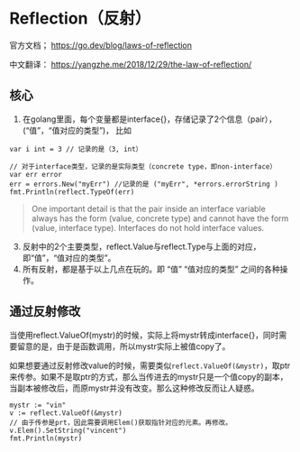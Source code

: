 # Reflection（反射）

官方文档；
https://go.dev/blog/laws-of-reflection

中文翻译：
https://yangzhe.me/2018/12/29/the-law-of-reflection/

## 核心

1. 在golang里面，每个变量都是interface{}，存储记录了2个信息（pair），(“值”，“值对应的类型”)， 比如
```
var i int = 3 // 记录的是（3, int）

// 对于interface类型，记录的是实际类型（concrete type，即non-interface）
var err error
err = errors.New("myErr") //记录的是 ("myErr", *errors.errorString )
fmt.Println(reflect.TypeOf(err)
```
  > One important detail is that the pair inside an interface variable always has the form (value, concrete type) and cannot have the form (value, interface type). Interfaces do not hold interface values.

3. 反射中的2个主要类型，reflect.Value与reflect.Type与上面的对应，即“值”，“值对应的类型”。
4. 所有反射，都是基于以上几点在玩的。即 “值” “值对应的类型” 之间的各种操作。

## 通过反射修改

当使用reflect.ValueOf(mystr)的时候，实际上将mystr转成interface{}，同时需要留意的是，由于是函数调用，所以mystr实际上被值copy了。

如果想要通过反射修改value的时候，需要类似`reflect.ValueOf(&mystr)`，取ptr来传参。如果不是取ptr的方式，那么当传进去的mystr只是一个值copy的副本，当副本被修改后，而原mystr并没有改变。那么这种修改反而让人疑惑。

```
mystr := "vin"
v := reflect.ValueOf(&mystr)
// 由于传参是prt，因此需要调用Elem()获取指针对应的元素。再修改。
v.Elem().SetString("vincent")
fmt.Println(mystr)
```
